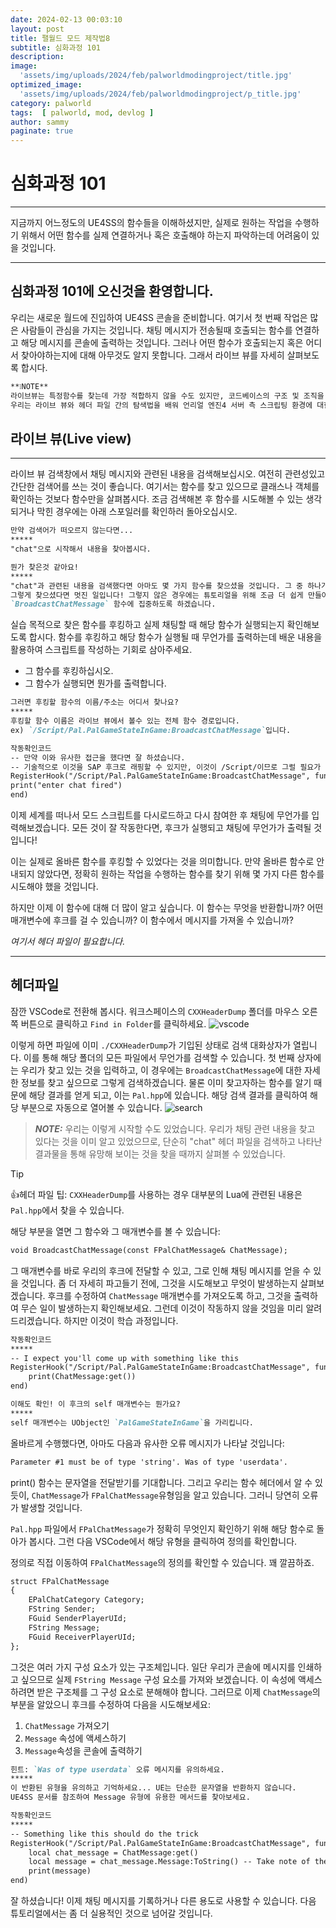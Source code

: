 ```yaml
---
date: 2024-02-13 00:03:10
layout: post
title: 팰월드 모드 제작법8
subtitle: 심화과정 101
description: 
image: 
  'assets/img/uploads/2024/feb/palworldmodingproject/title.jpg'
optimized_image:    
  'assets/img/uploads/2024/feb/palworldmodingproject/p_title.jpg'
category: palworld
tags:  [ palworld, mod, devlog ]
author: sammy
paginate: true
---
```

# 심화과정 101
*****
지금까지 어느정도의 UE4SS의 함수들을 이해하셨지만, 실제로 원하는 작업을 수행하기 위해서 어떤 함수를 실제 연결하거나
혹은 호출해야 하는지 파악하는데 어려움이 있을 것입니다.
*****
## 심화과정 101에 오신것을 환영합니다.

우리는 새로운 월드에 진입하여 UE4SS 콘솔을 준비합니다. 여기서 첫 번째 작업은 많은 사람들이 관심을 가지는 것입니다.
채팅 메시지가 전송될때 호출되는 함수를 연결하고 해당 메시지를 콘솔에 출력하는 것입니다.
그러나 어떤 함수가 호출되는지 혹은 어디서 찾아야하는지에 대해 아무것도 알지 못합니다.
그래서 라이브 뷰를 자세히 살펴보도록 합시다.
```markdown
**❕NOTE**
라이브뷰는 특정함수를 찾는데 가장 적합하지 않을 수도 있지만, 코드베이스의 구조 및 조직을 이해하는데 유용한 도구입니다.
우리는 라이브 뷰와 헤더 파일 간의 탐색법을 배워 언리얼 엔진4 서버 측 스크립팅 환경에 대한 더 나은 이해를 얻을 수 있습니다.
```

## 라이브 뷰(Live view)
*****
라이브 뷰 검색창에서 채팅 메시지와 관련된 내용을 검색해보십시오. 
여전히 관련성있고 간단한 검색어를 쓰는 것이 좋습니다. 여기서는 함수를 찾고 있으므로 클래스나 객체를 확인하는 것보다 함수만을 살펴봅시다.
조금 검색해본 후 함수를 시도해볼 수 있는 생각되거나 막힌 경우에는 아래 스포일러를 확인하러 돌아오십시오.

```markdown
만약 검색어가 떠오르지 않는다면... 
*****
"chat"으로 시작해서 내용을 찾아봅시다.
```
```markdown
뭔가 찾은것 같아요!
*****
"chat"과 관련된 내용을 검색했다면 아마도 몇 가지 함수를 찾으셨을 것입니다. 그 중 하나가 `BroadcastChatMessage`인 경우가 있을 것입니다.
그렇게 찾으셨다면 멋진 일입니다! 그렇지 않은 경우에는 튜토리얼을 위해 조금 더 쉽게 만들어 드리겠습니다. 
`BroadcastChatMessage` 함수에 집중하도록 하겠습니다.
```
실습 목적으로 찾은 함수를 후킹하고 실제 채팅할 때 해당 함수가 실행되는지 확인해보도록 합시다.
함수를 후킹하고 해당 함수가 실행될 때 무언가를 출력하는데 배운 내용을 활용하여 스크립트를 작성하는 기회로 삼아주세요.
  * 그 함수를 후킹하십시오.
  * 그 함수가 실행되면 뭔가를 출력합니다.

```markdown
그러면 후킹할 함수의 이름/주소는 어디서 찾나요?
*****
후킹할 함수 이름은 라이브 뷰에서 볼수 있는 전체 함수 경로입니다.
ex) `/Script/Pal.PalGameStateInGame:BroadcastChatMessage`입니다.
```
```markdown
작동확인코드
-- 만약 이와 유사한 접근을 했다면 잘 하셨습니다.
-- 기술적으로 이것을 SAP 후크로 래핑할 수 있지만, 이것이 /Script/이므로 그럴 필요가 없습니다.
RegisterHook("/Script/Pal.PalGameStateInGame:BroadcastChatMessage", function()
print("enter chat fired")
end)
```
이제 세계를 떠나서 모드 스크립트를 다시로드하고 다시 참여한 후 채팅에 무언가를 입력해보겠습니다. 
모든 것이 잘 작동한다면, 후크가 실행되고 채팅에 무언가가 출력될 것입니다!

이는 실제로 올바른 함수를 후킹할 수 있었다는 것을 의미합니다. 
만약 올바른 함수로 안내되지 않았다면, 정확히 원하는 작업을 수행하는 함수를 찾기 위해 몇 가지 다른 함수를 시도해야 했을 것입니다.

하지만 이제 이 함수에 대해 더 많이 알고 싶습니다. 
이 함수는 무엇을 반환합니까? 어떤 매개변수에 후크를 걸 수 있습니까? 이 함수에서 메시지를 가져올 수 있습니까?

_여기서 헤더 파일이 필요합니다._
*****
## 헤더파일

잠깐 VSCode로 전환해 봅시다.
워크스페이스의 `CXXHeaderDump` 폴더를 마우스 오른쪽 버튼으로 클릭하고 `Find in Folder`를 클릭하세요.
![vscode](../assets/img/uploads/2024/feb/2024-02-13-Digging101/1.png)

이렇게 하면 파일에 이미 `./CXXHeaderDump`가 기입된 상태로 검색 대화상자가 열립니다.
이를 통해 해당 폴더의 모든 파일에서 무언가를 검색할 수 있습니다. 
첫 번째 상자에는 우리가 찾고 있는 것을 입력하고, 이 경우에는 `BroadcastChatMessage`에 대한 자세한 정보를 찾고 싶으므로 그렇게 검색하겠습니다.
물론 이미 찾고자하는 함수를 알기 때문에 해당 결과를 얻게 되고, 이는 `Pal.hpp`에 있습니다. 
해당 검색 결과를 클릭하여 해당 부분으로 자동으로 열어볼 수 있습니다.
![search](../assets/img/uploads/2024/feb/2024-02-13-Digging101/2.png)

> **_NOTE:_** 
>우리는 이렇게 시작할 수도 있었습니다. 
>우리가 채팅 관련 내용을 찾고 있다는 것을 이미 알고 있었으므로, 단순히 "chat" 헤더 파일을 검색하고 나타난 결과물을 통해 유망해 보이는 것을 찾을 때까지 살펴볼 수 있었습니다.

>[!TIP]
>👍헤더 파일 팁: `CXXHeaderDump`를 사용하는 경우 대부분의 Lua에 관련된 내용은 `Pal.hpp`에서 찾을 수 있습니다.

해당 부분을 열면 그 함수와 그 매개변수를 볼 수 있습니다:
```markdown
void BroadcastChatMessage(const FPalChatMessage& ChatMessage);
```

그 매개변수를 바로 우리의 후크에 전달할 수 있고, 그로 인해 채팅 메시지를 얻을 수 있을 것입니다. 
좀 더 자세히 파고들기 전에, 그것을 시도해보고 무엇이 발생하는지 살펴보겠습니다. 
후크를 수정하여 `ChatMessage` 매개변수를 가져오도록 하고, 그것을 출력하여 무슨 일이 발생하는지 확인해보세요. 
그런데 이것이 작동하지 않을 것임을 미리 알려드리겠습니다. 하지만 이것이 학습 과정입니다.

```markdown
작동확인코드
*****
-- I expect you'll come up with something like this
RegisterHook("/Script/Pal.PalGameStateInGame:BroadcastChatMessage", function(self, ChatMessage)
    print(ChatMessage:get())
end)
```
```markdown
이해도 확인! 이 후크의 self 매개변수는 뭔가요?
*****
self 매개변수는 UObject인 `PalGameStateInGame`을 가리킵니다.
```
올바르게 수행했다면, 아마도 다음과 유사한 오류 메시지가 나타날 것입니다:
```markdown
Parameter #1 must be of type 'string'. Was of type 'userdata'.
```
print() 함수는 문자열을 전달받기를 기대합니다.
그리고 우리는 함수 헤더에서 알 수 있듯이, `ChatMessage`가 `FPalChatMessage`유형임을 알고 있습니다. 
그러니 당연히 오류가 발생할 것입니다.

`Pal.hpp` 파일에서 `FPalChatMessage`가 정확히 무엇인지 확인하기 위해 해당 함수로 돌아가 봅시다. 
그런 다음 VSCode에서 해당 유형을 클릭하여 정의를 확인합니다.

정의로 직접 이동하여 `FPalChatMessage`의 정의를 확인할 수 있습니다. 꽤 깔끔하죠.

```markdown
struct FPalChatMessage
{
    EPalChatCategory Category;
    FString Sender;
    FGuid SenderPlayerUId;
    FString Message;
    FGuid ReceiverPlayerUId;
}; 
```
그것은 여러 가지 구성 요소가 있는 구조체입니다. 일단 우리가 콘솔에 메시지를 인쇄하고 싶으므로 실제 `FString Message` 구성 요소를 가져와 보겠습니다.
이 속성에 액세스하려면 받은 구조체를 그 구성 요소로 분해해야 합니다. 
그러므로 이제 `ChatMessage`의 부분을 알았으니 후크를 수정하여 다음을 시도해보세요:

1. `ChatMessage` 가져오기
2. `Message` 속성에 액세스하기
3. `Message`속성을 콘솔에 출력하기

```markdown
힌트: `Was of type userdata` 오류 메시지를 유의하세요.
*****
이 반환된 유형을 유의하고 기억하세요... UE는 단순한 문자열을 반환하지 않습니다. 
UE4SS 문서를 참조하여 Message 유형에 유용한 메서드를 찾아보세요.
```
```markdown
작동확인코드
*****
-- Something like this should do the trick
RegisterHook("/Script/Pal.PalGameStateInGame:BroadcastChatMessage", function(self, ChatMessage)
    local chat_message = ChatMessage:get()
    local message = chat_message.Message:ToString() -- Take note of the :ToString()! FString is not the same as a string!
    print(message)
end)
```
잘 하셨습니다! 이제 채팅 메시지를 기록하거나 다른 용도로 사용할 수 있습니다. 
다음 튜토리얼에서는 좀 더 실용적인 것으로 넘어갈 것입니다.
